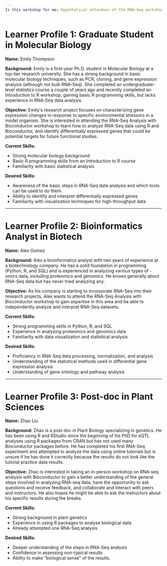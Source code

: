 ```yaml
---
Is this workshop for me: Hypothetical attendees of the RNA-Seq workshop
---
```


# Learner Profile 1: Graduate Student in Molecular Biology

**Name:** Emily Thompson

**Background:** Emily is a first-year Ph.D. student in Molecular Biology at a top-tier research university. She has a strong background in basic molecular biology techniques, such as PCR, cloning, and gene expression analysis (although not bulk RNA-Seq). She completed an undergraduate-level statistics course a couple of years ago and recently completed an Introduction to R workshop, gaining basic R programming skills,  but lacks experience in RNA-Seq data analysis.

**Objective:** Emily's research project focuses on characterizing gene expression changes in response to specific environmental stressors in a model organism. She is interested in attending the RNA-Seq Analysis with Bioconductor workshop to learn how to analyze RNA-Seq data using R and Bioconductor, and identify differentially expressed genes that could be potential targets for future functional studies.

**Current Skills:**

- Strong molecular biology background
- Basic R programming skills from an Introduction to R course
- Familiarity with basic statistical analysis

**Desired Skills:**

- Awareness of the basic steps in RNA-Seq data analysis and which tools can be used to do them.
- Ability to identify and interpret differentially expressed genes
- Familiarity with visualization techniques for high-throughput data

---

# Learner Profile 2: Bioinformatics Analyst in Biotech

**Name:** Alex Gomez

**Background:** Alex a bioinformatics analyst with two years of experience at a biotechnology company. He has a solid foundation in programming (Python, R, and SQL) and is experienced in analyzing various types of -omics data, including proteomics and genomics. He knows generally about RNA-Seq data but has never tried analyzing any.

**Objective:** As his company is starting to incorporate RNA-Seq into their research projects, Alex wants to attend the RNA-Seq Analysis with Bioconductor workshop to gain expertise in this area and be able to independently analyze and interpret RNA-Seq datasets.

**Current Skills:**

- Strong programming skills in Python, R, and SQL
- Experience in analyzing proteomics and genomics data
- Familiarity with data visualization and statistical analysis

**Desired Skills:**

- Proficiency in RNA-Seq data processing, normalization, and analysis
- Understanding of the statistical methods used in differential gene expression analysis
- Understanding of gene ontology and pathway analysis

---

# Learner Profile 3: Post-doc in Plant Sciences

**Name:** Zhao Liu

**Background:** Zhao is a post doc in Plant Biology specializing in genetics. He has been using R and RStudio since the beginning of his PhD for eQTL analyses using R packages from CRAN but has not used many Bioconductor packages before. He has completed his first RNA-Seq experiment and attempted to analyze the data using online tutorials but is unsure if he has done it correctly because the results do not look like the tutorial practice data results.

**Objective:** Zhao is interested in taking an in-person workshop on RNA-seq analysis with Bioconductor to gain a better understanding of the general steps involved in analyzing RNA-seq data, have the opportunity to ask questions and receive feedback, and collaborate and interact with peers and instructors. He also hopes he might be able to ask the instructors about his specific results during the breaks.

**Current Skills:**

- Strong background in plant genetics
- Experience in using R packages to analyse biological data
- Already attempted one RNA-Seq analysis

**Desired Skills:**

- Deeper understanding of the steps in RNA-Seq analysis
- Confidence in assessing non-typical results
- Ability to make “biological sense” of the results.
